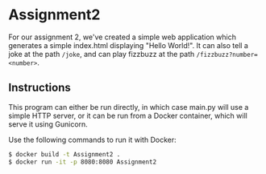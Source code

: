 # Assignment2
For our assignment 2, we've created a simple web application which
generates a simple index.html displaying "Hello World!". It can
also tell a joke at the path `/joke`, and can play fizzbuzz at the
path `/fizzbuzz?number=<number>`.

## Instructions
This program can either be run directly, in which case main.py will use
a simple HTTP server, or it can be run from a Docker container, which 
will serve it using Gunicorn.

Use the following commands to run it with Docker:
```bash
$ docker build -t Assignment2 .
$ docker run -it -p 8080:8080 Assignment2
```
